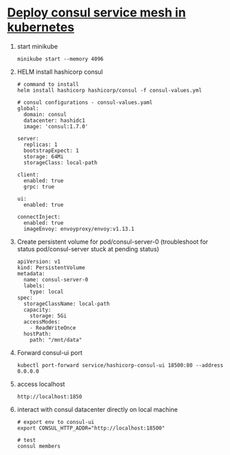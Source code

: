 # [Deploy consul service mesh in kubernetes](https://learn.hashicorp.com/tutorials/consul/service-mesh-deploy?in=consul/gs-consul-service-mesh)

1. start minikube

   ```
   minikube start --memory 4096
   ```

2. HELM install hashicorp consul

   ```
   # command to install
   helm install hashicorp hashicorp/consul -f consul-values.yml
   ```

   ```
   # consul configurations - consul-values.yaml
   global:
     domain: consul
     datacenter: hashidc1
     image: 'consul:1.7.0'

   server:
     replicas: 1
     bootstrapExpect: 1
     storage: 64Mi
     storageClass: local-path

   client:
     enabled: true
     grpc: true

   ui:
     enabled: true

   connectInject:
     enabled: true
     imageEnvoy: envoyproxy/envoy:v1.13.1
   ```

3. Create persistent volume for pod/consul-server-0 (troubleshoot for status pod/consul-server stuck at pending status)

   ```
   apiVersion: v1
   kind: PersistentVolume
   metadata:
     name: consul-server-0
     labels:
       type: local
   spec:
     storageClassName: local-path
     capacity:
       storage: 5Gi
     accessModes:
       - ReadWriteOnce
     hostPath:
       path: "/mnt/data"
   ```

4. Forward consul-ui port
   ```
   kubectl port-forward service/hashicorp-consul-ui 18500:80 --address 0.0.0.0
   ```
5. access localhost
   ```
   http://localhost:1850
   ```
6. interact with consul datacenter directly on local machine

   ```
   # export env to consul-ui
   export CONSUL_HTTP_ADDR="http://localhost:18500"

   # test
   consul members
   ```
